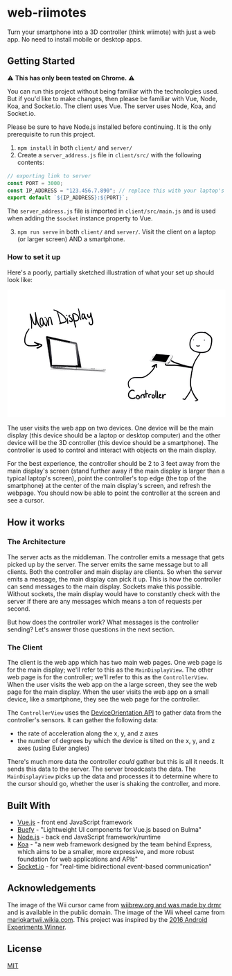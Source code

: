 # web-riimotes

Turn your smartphone into a 3D controller (think wiimote) with just a web app. No need to install mobile or desktop apps.

## Getting Started

:warning: **This has only been tested on Chrome.** :warning:

You can run this project without being familiar with the technologies used. But if you'd like to make changes, then please be familiar with Vue, Node, Koa, and Socket.io. The client uses Vue. The server uses Node, Koa, and Socket.io.

Please be sure to have Node.js installed before continuing. It is the only prerequisite to run this project.

1.  `npm install` in both `client/` and `server/`
2.  Create a `server_address.js` file in `client/src/` with the following contents:

```js
// exporting link to server
const PORT = 3000;
const IP_ADDRESS = "123.456.7.890"; // replace this with your laptop's public ip address so you can test it out on your own network
export default `${IP_ADDRESS}:${PORT}`;
```

The `server_address.js` file is imported in `client/src/main.js` and is used when adding the `$socket` instance property to Vue.

3.  `npm run serve` in both `client/` and `server/`. Visit the client on a laptop (or larger screen) AND a smartphone.

### How to set it up

Here's a poorly, partially sketched illustration of what your set up should look like:

![Illustration of an ideal set up](./illustration_of_ideal_set_up.png)

The user visits the web app on two devices. One device will be the main display (this device should be a laptop or desktop computer) and the other device will be the 3D controller (this device should be a smartphone). The controller is used to control and interact with objects on the main display.

For the best experience, the controller should be 2 to 3 feet away from the main display's screen (stand further away if the main display is larger than a typical laptop's screen), point the controller's top edge (the top of the smartphone) at the center of the main display's screen, and refresh the webpage. You should now be able to point the controller at the screen and see a cursor. 

## How it works

### The Architecture

The server acts as the middleman. The controller emits a message that gets picked up by the server. The server emits the same message but to all clients. Both the controller and main display are clients. So when the server emits a message, the main display can pick it up. This is how the controller can send messages to the main display. Sockets make this possible. Without sockets, the main display would have to constantly check with the server if there are any messages which means a ton of requests per second.

But how does the controller work? What messages is the controller sending? Let's answer those questions in the next section.

### The Client

The client is the web app which has two main web pages. One web page is for the main display; we'll refer to this as the `MainDisplayView`. The other web page is for the controller; we'll refer to this as the `ControllerView`. When the user visits the web app on the a large screen, they see the web page for the main display. When the user visits the web app on a small device, like a smartphone, they see the web page for the controller. 

The `ControllerView` uses the [DeviceOrientation API](https://developer.mozilla.org/en-US/docs/Web/API/Detecting_device_orientation) to gather data from the controller's sensors. It can gather the following data:
* the rate of acceleration along the x, y, and z axes
* the number of degrees by which the device is tilted on the x, y, and z axes (using Euler angles)

There's much more data the controller _could_ gather but this is all it needs. It sends this data to the server. The server broadcasts the data. The `MainDisplayView` picks up the data and processes it to determine where to the cursor should go, whether the user is shaking the controller, and more. 

## Built With

- [Vue.js](https://vuejs.org/) - front end JavaScript framework
- [Buefy](https://buefy.github.io/) - "Lightweight UI components for Vue.js based on Bulma"
- [Node.js](https://nodejs.org/en/) - back end JavaScript framework/runtime
- [Koa](https://koajs.com/) - "a new web framework designed by the team behind Express, which aims to be a smaller, more expressive, and more robust foundation for web applications and APIs"
- [Socket.io](https://socket.io/) - for "real-time bidirectional event-based communication"

## Acknowledgements

The image of the Wii cursor came from [wiibrew.org and was made by drmr](http://wiibrew.org/wiki/Wii_Homebrew_Cursors) and is available in the public domain.
The image of the Wii wheel came from [mariokartwii.wikia.com](http://mariokartwii.wikia.com/wiki/Wii_Wheel).
This project was inspired by the [2016 Android Experiments Winner](https://experiments.withgoogle.com/3d-controller).

## License

[MIT](LICENSE.txt)

